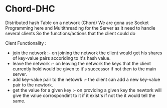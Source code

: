 # Chord-DHC
Distributed hash Table on a network (Chord)
We are gona use Socket Programming here
and Multithreading for the Server as it need to handle several clients
So the functions/actions that the client could do

Clent Functionality :
* join the network :- on joining the network the client would get his shares of key-value pairs accoriding to it's hash value.
* leave the network :- on leaving the network the keys that the client currently hold would be given to it's successor if not then to the main server.
* add key-value pair to the netowrk :- the client can add a new key-value pair to the newtork.
* get the value for a given key :- on providing a given key the newtork will give the value corrospondint to it if it exist's if not the it would tell the same.